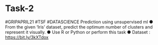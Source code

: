 # Task-2
#GRIPAPRIL21 #TSF #DATASCIENCE 
Prediction using unsupervised ml
● From the given ‘Iris’ dataset, predict the optimum number of clusters
and represent it visually.
● Use R or Python or perform this task
● Dataset : https://bit.ly/3kXTdox
